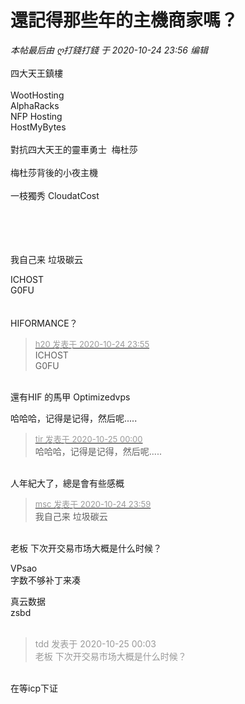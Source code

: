 # 還記得那些年的主機商家嗎？


<i class="pstatus"> 本帖最后由 ღ打錢打錢 于 2020-10-24 23:56 编辑 </i><br />
<br />
四大天王鎮樓<img src="static/image/smiley/yct/011.gif" smilieid="33" border="0" alt="" /> <br />
<br />
WootHosting<br />
AlphaRacks<br />
NFP Hosting<br />
HostMyBytes<br />
<br />
對抗四大天王的靈車勇士&nbsp;&nbsp;梅杜莎<br />
<br />
梅杜莎背後的小夜主機<br />
<br />
一枝獨秀 CloudatCost <br />
<br />
<br />
<br />
<br />


我自己来 垃圾碳云

ICHOST <br />
G0FU<br />
<br />
<br />
HIFORMANCE？

<div class="quote"><blockquote><font size="2"><a href="https://www.hostloc.com/forum.php?mod=redirect&amp;goto=findpost&amp;pid=9348282&amp;ptid=758146" target="_blank"><font color="#999999">h20 发表于 2020-10-24 23:55</font></a></font><br />
ICHOST <br />
G0FU</blockquote></div><br />
還有HIF 的馬甲 Optimizedvps<img src="static/image/smiley/yct/014.gif" smilieid="45" border="0" alt="" />

哈哈哈，记得是记得，然后呢.....

<div class="quote"><blockquote><font size="2"><a href="https://www.hostloc.com/forum.php?mod=redirect&amp;goto=findpost&amp;pid=9348295&amp;ptid=758146" target="_blank"><font color="#999999">tir 发表于 2020-10-25 00:00</font></a></font><br />
哈哈哈，记得是记得，然后呢.....</blockquote></div><br />
人年紀大了，總是會有些感概<img src="static/image/smiley/yct/022.gif" smilieid="42" border="0" alt="" />

<div class="quote"><blockquote><font size="2"><a href="https://www.hostloc.com/forum.php?mod=redirect&amp;goto=findpost&amp;pid=9348291&amp;ptid=758146" target="_blank"><font color="#999999">msc 发表于 2020-10-24 23:59</font></a></font><br />
我自己来 垃圾碳云</blockquote></div><br />
老板 下次开交易市场大概是什么时候？

VPsao<br />
字数不够补丁来凑<img src="static/image/smiley/default/lol.gif" smilieid="12" border="0" alt="" />

真云数据<br />
zsbd<br />
<br />


<div class="quote"><blockquote><font color="#999999">tdd 发表于 2020-10-25 00:03</font><br />
<font color="#999999">老板 下次开交易市场大概是什么时候？</font></blockquote></div><br />
在等icp下证
